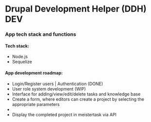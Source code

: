 <h1>Drupal Development Helper (DDH) DEV</h1>
<h3>App tech stack and functions</h3>

<h4>Tech stack:</h4> 
<ul>
<li>Node.js</li>
<li>Sequelize</li>			
</ul>

<h4>App development roadmap:</h4>

<ul>
<li>Login/Register users | Authentication (DONE)</li>
<li>User role system development (WIP)</li>
<li>Interface for adding/view/edit/delete tasks and knowledge base</li>
<li>Create a form, where editors can create a project by selecting the appropriate parameters<li>
<li>Display the completed project in meistertask via API</li>
</ul>